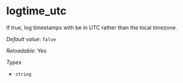 # logtime_utc

If true, log timestamps with be in UTC rather than the local timezone.

*Default value*: `false`

*Reloadable*: Yes

*Types*

- `string`


